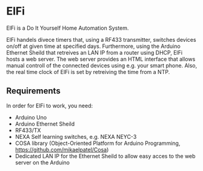 # ElFi
ElFi is a Do It Yourself Home Automation System.

ElFi handels  divece timers that, using a RF433 transmitter, switches devices on/off at given time at specified days. Furthermore, using the Arduino Ethernet Sheild that retreives an LAN IP from a router using DHCP, ElFi hosts a web server. The web server provides an HTML interface that allows manual controll of the connected devices using e.g. your smart phone. Also, the real time clock of ElFi is set by retreiving the time from a NTP.

## Requirements
In order for ElFi to work, you need:
* Arduino Uno
* Arduino Ethernet Sheild
* RF433/TX
* NEXA Self learning switches, e.g. NEXA NEYC-3
* COSA library (Object-Oriented Platform for Arduino Programming, https://github.com/mikaelpatel/Cosa)
* Dedicated LAN IP for the Ethernet Sheild to allow easy acces to the web server on the Arduino
